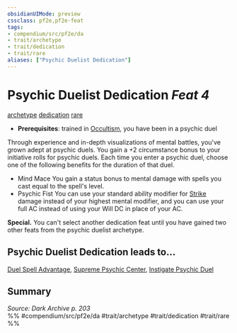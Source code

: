 ```yaml
---
obsidianUIMode: preview
cssclass: pf2e,pf2e-feat
tags:
- compendium/src/pf2e/da
- trait/archetype
- trait/dedication
- trait/rare
aliases: ["Psychic Duelist Dedication"]
---
```

# Psychic Duelist Dedication  *Feat 4*  
[archetype](archetype.md "Archetype Feat Trait")  [dedication](dedication.md "Dedication Feat Trait")  [rare](rare.md "Rare Rarity Trait")  

- **Prerequisites**: trained in [Occultism](skills.md#Occultism), you have been in a psychic duel

Through experience and in-depth visualizations of mental battles, you've grown adept at psychic duels. You gain a +2 circumstance bonus to your initiative rolls for psychic duels. Each time you enter a psychic duel, choose one of the following benefits for the duration of that duel.

- Mind Mace You gain a status bonus to mental damage with spells you cast equal to the spell's level.
- Psychic Fist You can use your standard ability modifier for [Strike](strike.md) damage instead of your highest mental modifier, and you can use your full AC instead of using your Will DC in place of your AC.

**Special.** You can't select another dedication feat until you have gained two other feats from the psychic duelist archetype.

## Psychic Duelist Dedication leads to...

[Duel Spell Advantage](duel-spell-advantage-da.md), [Supreme Psychic Center](supreme-psychic-center-da.md), [Instigate Psychic Duel](instigate-psychic-duel-da.md)

## Summary

*Source: Dark Archive p. 203*  
%% #compendium/src/pf2e/da #trait/archetype #trait/dedication #trait/rare %%